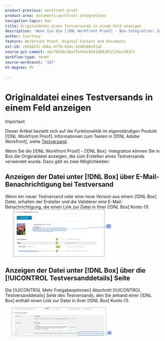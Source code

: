 ```yaml
---
product-previous: workfront-proof
product-area: documents;workfront-integrations
navigation-topic: box
title: Originaldatei eines Testversands in einem Feld anzeigen
description: 'Wenn Sie die [!DNL Workfront Proof] - Box-Integration: In Box können Sie die Originaldatei anzeigen, die zum Erstellen eines Testversands verwendet wurde. Sie können dies auf zwei Arten tun - BEARBEITEN SIE MICH.'
author: Courtney
feature: Workfront Proof, Digital Content and Documents
exl-id: c6da023c-4dbe-4770-82dc-3246568c01a2
source-git-commit: a6c79166c50af5bfe4c0341d003052179ce78373
workflow-type: tm+mt
source-wordcount: '167'
ht-degree: 0%

---
```


# Originaldatei eines Testversands in einem Feld anzeigen

>[!IMPORTANT]
>
>Dieser Artikel bezieht sich auf die Funktionalität im eigenständigen Produkt [!DNL Workfront Proof]. Informationen zum Testen in [!DNL Adobe Workfront], siehe [Testversand](../../../review-and-approve-work/proofing/proofing.md).

Wenn Sie die [!DNL Workfront Proof] - [!DNL Box] -Integration können Sie in Box die Originaldatei anzeigen, die zum Erstellen eines Testversands verwendet wurde. Dazu gibt es zwei Möglichkeiten:

## Anzeigen der Datei unter [!DNL Box] über E-Mail-Benachrichtigung bei Testversand

Wenn ein neuer Testversand oder eine neue Version aus einem [!DNL Box] Datei, erhalten der Ersteller und die Validierer eine E-Mail-Benachrichtigung, die einen Link zur Datei in Ihrer [!DNL Box] Konto (1).\
![Box_-_Email_Notification.png](assets/box---email-notification-350x154.png)

## Anzeigen der Datei unter [!DNL Box] über die [!UICONTROL Testversanddetails] Seite

Die [!UICONTROL Mehr Freigabeoptionen] Abschnitt [!UICONTROL Testversanddetails] Seite des Testversands, den Sie anhand einer [!DNL Box] enthält einen Link zur Datei in Ihrer [!DNL Box] Konto (1).

![Box_-_Proof_Details_page.png](assets/box---proof-details-page-350x93.png)
